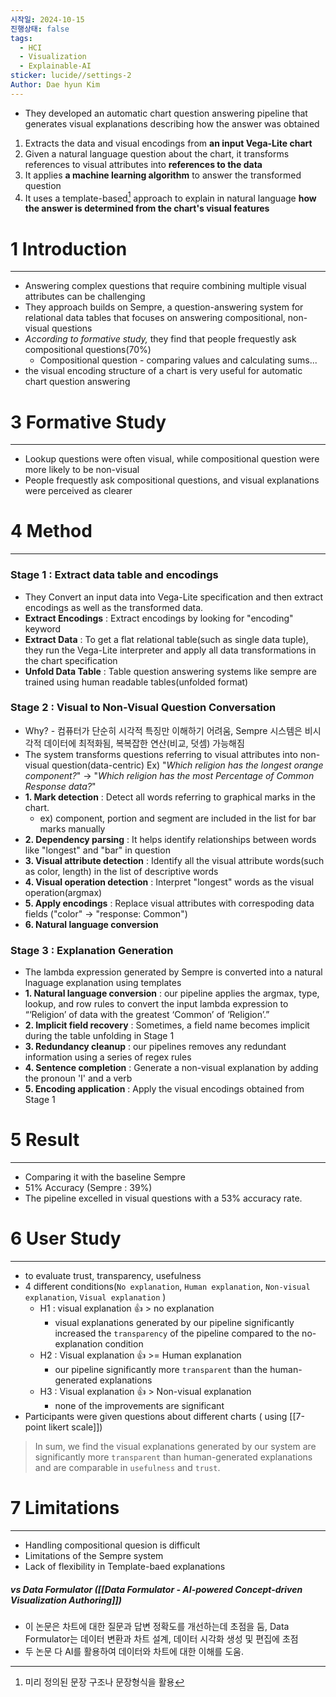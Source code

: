 ```yaml
---
시작일: 2024-10-15
진행상태: false
tags:
  - HCI
  - Visualization
  - Explainable-AI
sticker: lucide//settings-2
Author: Dae hyun Kim
---
```

- They developed an automatic chart question answering pipeline that generates visual explanations describing how the answer was obtained

1. Extracts the data and visual encodings from **an input Vega-Lite chart**
2. Given a natural language question about the chart, it transforms references to visual attributes into **references to the data**
3. It applies **a machine learning algorithm** to answer the transformed question
4. It uses a template-based[^1] approach to explain in natural language **how the answer is determined from the chart's visual features**
[^1]: 미리 정의된 문장 구조나 문장형식을 활용


# 1 Introduction
---
- Answering complex questions that require combining multiple visual attributes can be challenging
- They approach builds on Sempre, a question-answering system for relational data tables that focuses on answering compositional, non-visual questions
- *According to formative study,* they find that people frequestly ask compositional questions(70%)
	- Compositional question - comparing values and calculating sums... 
- the visual encoding structure of a chart is very useful for automatic chart question answering

# 3 Formative Study
---
- Lookup questions were often visual, while compositional question were more likely to be non-visual
- People frequestly ask compositional questions, and visual explanations were perceived as clearer

# 4 Method
---
### Stage 1 : Extract data table and encodings
- They Convert an input data into Vega-Lite specification and then extract encodings as well as the transformed data. 
- **Extract Encodings** : Extract encodings by looking for "encoding" keyword
- **Extract Data** : To get a flat relational table(such as single data tuple), they run the Vega-Lite interpreter and apply all data transformations in the chart specification
- **Unfold Data Table** : Table question answering systems like sempre are trained using human readable tables(unfolded format)

### Stage 2 : Visual to Non-Visual Question Conversation
- Why? - 컴퓨터가 단순히 시각적 특징만 이해하기 어려움, Sempre 시스템은 비시각적 데이터에 최적화됨, 복복잡한 연산(비교, 덧셈) 가능해짐
- The system transforms questions referring to visual attributes into non-visual question(data-centric)
Ex) "*Which religion has the longest orange component?*" →  "*Which religion has the most Percentage of Common Response data?*"
- **1. Mark detection** : Detect all words referring to graphical marks in the chart. 
	- ex) component, portion and segment are included in the list for bar marks manually
- **2. Dependency parsing** : It helps identify relationships between words like "longest" and "bar" in question
- **3. Visual attribute detection** : Identify all the visual attribute words(such as color, length) in the list of descriptive words
- **4. Visual operation detection** : Interpret "longest" words as the visual operation(argmax)
- **5. Apply encodings** : Replace visual attributes with correspoding data fields ("color" →  "response: Common")
- **6. Natural language conversion**

### Stage 3 : Explanation Generation
- The lambda expression generated by Sempre is converted into a natural lnaguage explanation using templates
- **1. Natural language conversion** : our pipeline applies the argmax, type, lookup, and row rules to convert the input lambda expression to “‘Religion’ of data with the greatest ‘Common’ of ‘Religion’.”
- **2. Implicit field recovery** : Sometimes, a field name becomes implicit during the table unfolding in Stage 1
- **3. Redundancy cleanup** : our pipelines removes any redundant information using a series of regex rules
- **4. Sentence completion** : Generate a non-visual explanation by adding the pronoun 'I' and a verb
- **5. Encoding application** : Apply the visual encodings obtained from Stage 1

# 5 Result
---
- Comparing it with the baseline Sempre
- 51% Accuracy (Sempre : 39%)
- The pipeline excelled in visual questions with a 53% accuracy rate.

# 6 User Study
---
- to evaluate trust, transparency, usefulness
- 4 different conditions(`No explanation`, `Human explanation`, `Non-visual explanation`, `Visual explanation` )
	- H1 : visual explanation 👍 >  no explanation
		- visual explanations generated by our pipeline significantly increased the `transparency` of the pipeline compared to the no-explanation condition
	- H2 : Visual explanation 👍 >= Human explanation
		- our pipeline significantly more `transparent` than the human-generated explanations
	- H3 : Visual explanation 👍 > Non-visual explanation
		- none of the improvements are significant
- Participants were given questions about different charts ( using [[7-point likert scale]])

> In sum, we find the visual explanations generated by our system are significantly more `transparent` than human-generated explanations and are comparable in `usefulness` and `trust`.


# 7 Limitations
---
- Handling compositional quesion is difficult
- Limitations of the Sempre system
- Lack of flexibility in Template-baed explanations


##### vs Data Formulator ([[Data Formulator - AI-powered Concept-driven Visualization Authoring]])
- 이 논문은 차트에 대한 질문과 답변 정확도를 개선하는데 초점을 둠, Data Formulator는 데이터 변환과 차트 설계, 데이터 시각화 생성 및 편집에 초점
- 두 논문 다 AI를 활용하여 데이터와 차트에 대한 이해를 도움.